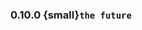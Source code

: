 ### 0.10.0 {small}`the future`

```{rubric} Features
```

```{rubric} Documentation
```

```{rubric} Breaking changes
```

```{rubric} Other updates
```

```{rubric} Deprecations
```

```{rubric} Bug fixes
```

